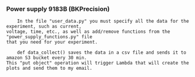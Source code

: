 ### Power supply 9183B (BKPrecision)

        In the file "user_data.py" you must specify all the data for the experiment, such as current, 
    voltage, time, etc., as well as add/remove functions from the "power_supply_functions.py" file 
    that you need for your experiment. 
    
        def data_collect() saves the data in a сsv file and sends it to amazon S3 bucket every 30 min.
    This "put object" operation will trigger Lambda that will create the plots and send them to my email.
